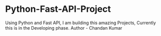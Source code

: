 # Python-Fast-API-Project
Using Python and Fast API, I am building this amazing Projects, Currently this is in the Developing phase.
Author - Chandan Kumar

